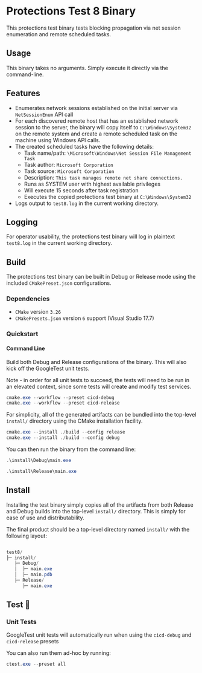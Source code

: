 # Protections Test 8 Binary

This protections test binary tests blocking propagation via net session
enumeration and remote scheduled tasks.

## Usage

This binary takes no arguments. Simply execute it directly via the command-line.

## Features

- Enumerates network sessions established on the initial server via `NetSessionEnum` API call
- For each discovered remote host that has an established network session to the server, the binary will
  copy itself to `C:\Windows\System32` on the remote system and create a remote scheduled task on the machine
  using Windows API calls.
- The created scheduled tasks have the following details:
  - Task name/path: `\Microsoft\Windows\Net Session File Management Task`
  - Task author: `Microsoft Corporation`
  - Task source: `Microsoft Corporation`
  - Description: `This task manages remote net share connections.`
  - Runs as SYSTEM user with highest available privileges
  - Will execute 15 seconds after task registration
  - Executes the copied protections test binary at `C:\Windows\System32`
- Logs output to `test8.log` in the current working directory.

## Logging

For operator usability, the protections test binary will log in plaintext `test8.log`
in the current working directory.

## Build

The protections test binary can be built in Debug or Release mode using the included `CMakePreset.json` configurations.

### Dependencies

- `CMake` version `3.26`
- `CMakePresets.json` version `6` support (Visual Studio 17.7)

### Quickstart

#### Command Line

Build both Debug and Release configurations of the binary. This will also kick off the GoogleTest unit tests.

Note - in order for all unit tests to succeed, the tests will need to be run in an elevated context, since some tests
will create and modify test services.

```PowerShell
cmake.exe --workflow --preset cicd-debug
cmake.exe --workflow --preset cicd-release
```

For simplicity, all of the generated artifacts can be bundled into the
top-level `install/` directory using the CMake installation facility.

```PowerShell
cmake.exe --install ./build --config release
cmake.exe --install ./build --config debug
```

You can then run the binary from the command line:

```PowerShell
.\install\Debug\main.exe

.\install\Release\main.exe
```

## Install

Installing the test binary simply copies all of the artifacts from both Release
and Debug builds into the top-level `install/` directory. This is simply for
ease of use and distributability.

The final product should be a top-level directory named `install/` with the
following layout:

```PowerShell

test8/
├─ install/
   ├─ Debug/
   │  ├─ main.exe
   │  ├─ main.pdb
   ├─ Release/
      ├─ main.exe
```

## Test 🧪

### Unit Tests

GoogleTest unit tests will automatically run when using the `cicd-debug` and `cicd-release` presets

You can also run them ad-hoc by running:

```PowerShell
ctest.exe --preset all
```

